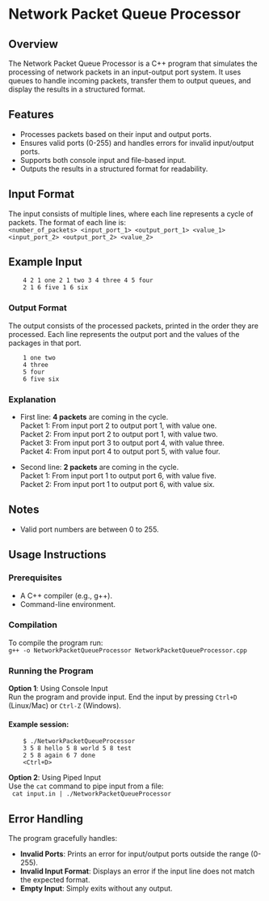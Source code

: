 # Network Packet Queue Processor 

## Overview 
The Network Packet Queue Processor is a C++ program that simulates the processing of network packets in an input-output port system. It uses queues to handle incoming packets, transfer them to output queues, and display the results in a structured format.

## Features
- Processes packets based on their input and output ports.
- Ensures valid ports (0-255) and handles errors for invalid input/output ports.
- Supports both console input and file-based input.
- Outputs the results in a structured format for readability.

## Input Format
The input consists of multiple lines, where each line represents a cycle of packets. The format of each line is:  
`<number_of_packets> <input_port_1> <output_port_1> <value_1> <input_port_2> <output_port_2> <value_2>`

## Example Input
        4 2 1 one 2 1 two 3 4 three 4 5 four  
        2 1 6 five 1 6 six

### Output Format
The output consists of the processed packets, printed in the order they are processed. Each line represents the output port and the values of the packages in that port.  

        1 one two
        4 three
        5 four
        6 five six

### Explanation
- First line: **4 packets** are coming in the cycle.  
Packet 1: From input port 2 to output port 1, with value one.  
Packet 2: From input port 2 to output port 1, with value two.  
Packet 3: From input port 3 to output port 4, with value three.  
Packet 4: From input port 4 to output port 5, with value four.  

- Second line: **2 packets** are coming in the cycle.  
Packet 1: From input port 1 to output port 6, with value five.  
Packet 2: From input port 1 to output port 6, with value six.  

## Notes
- Valid port numbers are between 0 to 255.

## Usage Instructions
### Prerequisites
- A C++ compiler (e.g., g++).
- Command-line environment.

### Compilation
To compile the program run:  
`g++ -o NetworkPacketQueueProcessor NetworkPacketQueueProcessor.cpp`

### Running the Program
**Option 1**: Using Console Input  
Run the program and provide input. End the input by pressing `Ctrl+D` (Linux/Mac) or `Ctrl-Z` (Windows).  

#### Example session:  
        $ ./NetworkPacketQueueProcessor  
        3 5 8 hello 5 8 world 5 8 test  
        2 5 8 again 6 7 done  
        <Ctrl+D>

**Option 2**: Using Piped Input  
Use the `cat` command to pipe input from a file:  
` cat input.in | ./NetworkPacketQueueProcessor`

## Error Handling
The program gracefully handles:
- **Invalid Ports**: Prints an error for input/output ports outside the range (0-255).
- **Invalid Input Format**: Displays an error if the input line does not match the expected format.
- **Empty Input**: Simply exits without any output.




